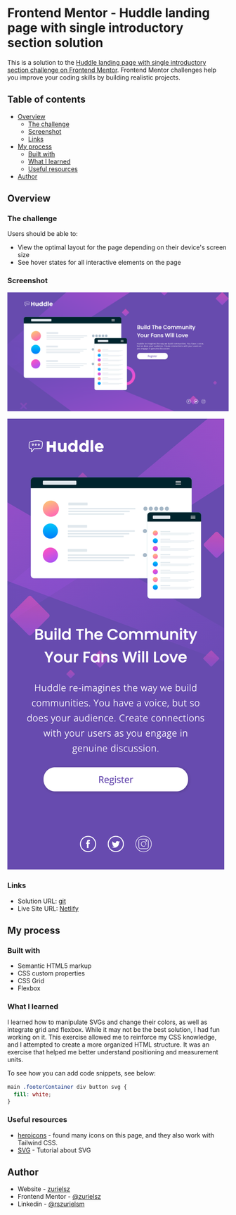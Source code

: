 # Frontend Mentor - Huddle landing page with single introductory section solution

This is a solution to the [Huddle landing page with single introductory section challenge on Frontend Mentor](https://www.frontendmentor.io/challenges/huddle-landing-page-with-a-single-introductory-section-B_2Wvxgi0). Frontend Mentor challenges help you improve your coding skills by building realistic projects.

## Table of contents

- [Overview](#overview)
  - [The challenge](#the-challenge)
  - [Screenshot](#screenshot)
  - [Links](#links)
- [My process](#my-process)
  - [Built with](#built-with)
  - [What I learned](#what-i-learned)
  - [Useful resources](#useful-resources)
- [Author](#author)

## Overview

### The challenge

Users should be able to:

- View the optimal layout for the page depending on their device's screen size
- See hover states for all interactive elements on the page

### Screenshot

![Desktop](./assets/img/fullSize.png)

![Mobile](./assets/img/mobile.png)

### Links

- Solution URL: [git](https://github.com/zurielsz/landingFM.git)
- Live Site URL: [Netlify](https://landingfm.netlify.app/)

## My process

### Built with

- Semantic HTML5 markup
- CSS custom properties
- CSS Grid
- Flexbox

### What I learned

I learned how to manipulate SVGs and change their colors, as well as integrate grid and flexbox. While it may not be the best solution, I had fun working on it. This exercise allowed me to reinforce my CSS knowledge, and I attempted to create a more organized HTML structure. It was an exercise that helped me better understand positioning and measurement units.

To see how you can add code snippets, see below:

```css
main .footerContainer div button svg {
  fill: white;
}
```

### Useful resources

- [heroicons](https://heroicons.com) - found many icons on this page, and they also work with Tailwind CSS.
- [SVG](https://developer.mozilla.org/en-US/docs/Web/SVG/Tutorial/SVG_and_CSS) - Tutorial about SVG

## Author

- Website - [zurielsz](https://github.com/zurielsz)
- Frontend Mentor - [@zurielsz](https://www.frontendmentor.io/profile/zurielsz)
- Linkedin - [@rszurielsm](www.linkedin.com/in/rszurielsm)
